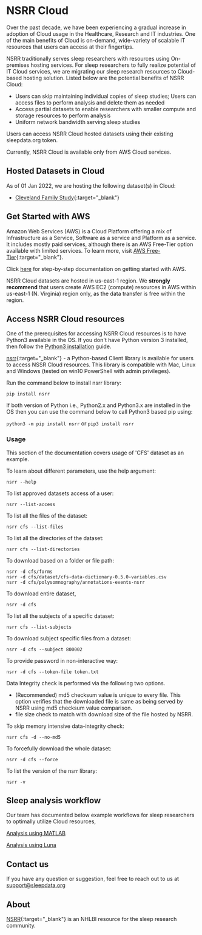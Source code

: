 # NSRR Cloud

Over the past decade, we have been experiencing a gradual increase in adoption of Cloud usage in the Healthcare, Research and IT industries. One of the main benefits of Cloud is on-demand, wide-variety of scalable IT resources that users can access at their fingertips. 

NSRR traditionally serves sleep researchers with resources using On-premises hosting services. For sleep researchers to fully realize potential of IT Cloud services, we are migrating our sleep research resources to Cloud-based hosting solution. Listed below are the potential benefits of NSRR Cloud:
- Users can skip maintaining individual copies of sleep studies; Users can access files to perform analysis and delete them as needed
- Access partial datasets to enable researchers with smaller compute and storage resources to perform analysis
- Uniform network bandwidth serving sleep studies

 Users can access NSRR Cloud hosted datasets using their existing sleepdata.org token. 
 
Currently, NSRR Cloud is available only from AWS Cloud services.

## Hosted Datasets in Cloud

As of 01 Jan 2022, we are hosting the following dataset(s) in Cloud:

- [Cleveland Family Study](https://sleepdata.org/datasets/cfs){:target="_blank"}

## Get Started with AWS 

Amazon Web Services (AWS) is a Cloud Platform offering a mix of Infrastructure as a Service, Software as a service and Platform as a service. It includes mostly paid services, although there is an AWS Free-Tier option available with limited services. To learn more, visit [AWS Free-Tier](https://aws.amazon.com/free/){:target="_blank"}.

Click [here](./aws-getting-started.md) for step-by-step documentation on getting started with AWS.

NSRR Cloud datasets are hosted in us-east-1 region. We **strongly recommend** that users create AWS EC2 (compute) resources in AWS within us-east-1 (N. Virginia) region only, as the data transfer is free within the region. 


## Access NSRR Cloud resources

One of the prerequisites for accessing NSRR Cloud resources is to have Python3 available in the OS. If you don't have Python version 3 installed, then follow the [Python3 installation](./install-python.md) guide.


[nsrr](https://pypi.org/project/nsrr){:target="_blank"} - a Python-based Client library is available for users to access NSSR Cloud resources. This library is compatible with Mac, Linux and Windows (tested on win10 PowerShell with admin privileges).

Run the command below to install nsrr library:

```
pip install nsrr
```

If both version of Python i.e., Python2.x and Python3.x are installed in the OS then you can use the command below to call Python3 based pip using:

`python3 -m pip install nsrr` or
`pip3 install nsrr`

### Usage

This section of the documentation covers usage of 'CFS' dataset as an example.

To learn about different parameters, use the help argument:

```
nsrr --help
```

To list approved datasets access of a user:

```
nsrr --list-access
```

To list all the files of the dataset:

```
nsrr cfs --list-files
```

To list all the directories of the dataset:

```
nsrr cfs --list-directories
```

To download based on a folder or file path:

```
nsrr -d cfs/forms
nsrr -d cfs/dataset/cfs-data-dictionary-0.5.0-variables.csv
nsrr -d cfs/polysomnography/annotations-events-nsrr
```

To download entire dataset,

```
nsrr -d cfs
```

To list all the subjects of a specific dataset:

```
nsrr cfs --list-subjects
```

To download subject specific files from a dataset:

```
nsrr -d cfs --subject 800002
```

To provide password in non-interactive way:

```
nsrr -d cfs --token-file token.txt
```

Data Integrity check is performed via the following two options.
- (Recommended) md5 checksum value is unique to every file. This option verifies that the downloaded file is same as being served by NSRR using md5 checksum value comparison. 
- file size check to match with download size of the file hosted by NSRR.

To skip memory intensive data-integrity check:

```
nsrr cfs -d --no-md5
```

To forcefully download the whole dataset:

```
nsrr -d cfs --force
```

To list the version of the nsrr library:

```
nsrr -v
```

## Sleep analysis workflow

Our team has documented below example workflows for sleep researchers to optimally utilize Cloud resources,

[Analysis using MATLAB](./matlab-workflow.md)

[Analysis using Luna](./luna-workflow.md)


## Contact us

If you have any question or suggestion, feel free to reach out to us at support@sleepdata.org

## About

[NSRR](https://sleepdata.org){:target="_blank"} is an NHLBI resource for the sleep research community.

